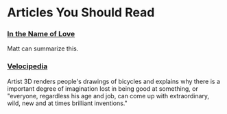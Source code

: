 # Articles You Should Read



### [In the Name of Love](https://www.jacobinmag.com/2014/01/in-the-name-of-love/)

Matt can summarize this.


### [Velocipedia](http://www.gianlucagimini.it/prototypes/velocipedia.html)

Artist 3D renders people's drawings of bicycles and explains why there is a important degree of imagination lost in being good at something, or "everyone, regardless his age and job, can come up with extraordinary, wild, new and at times brilliant inventions."
